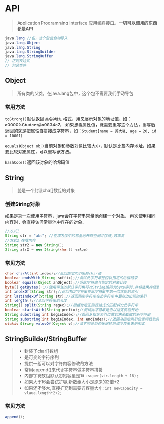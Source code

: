 # API

> Application Programming Interface 应用编程接口。**一切可以调用的东西都是API**

```java
java.lang //包，这个包会自动导入
java.lang.Object
java.lang.String
java.lang.StringBuilder
java.lang.StringBuffer
// 正则表达式
// 包装类等
```



## Object

> 所有类的父类，在java.lang包中，这个包不需要我们手动导包

### 常用方法

`toStrong()`默认返回 `类名@地址` 格式，用来展示对象的地址值，如： a00000.Student@a0834e7。 如果想看属性值，就需要重写这个方法，重写后返回的就是把属性值拼接成字符串，如：`Student[name = 苏大强, age = 20, id = 10001]`

`equals(Object obj)`当前对象和参数对象比较大小，默认是比较内存地址，如果要比较对象属性，可以重写该方法。

`hashCode()`返回该对象的哈希码值



## String

> 就是一个封装cha[]数组的对象

### 创建String对象

如果是第一次使用字符串，java会在字符串常量池创建一个对象。
再次使用相同内容时，会直接访问常量池中存在的对象。

```java
//方式1:
String str = "abc"; //在堆内存中的常量池开辟空间并存储,效率高
//方式2:在堆内存
String str2 = new String(); 
String str2 = new String(char[] value)
```

### 常见方法

```java
char charAt(int index);//返回指定索引出的char值
boolean endsWith(String suffix);//测试此字符串是否以指定的后缀结束
boolean equals(Object anObject);//将此字符串与指定的对象比较
byte[] getBytes();//使用平台的默认字符集将次String编码为byte序列,并将结果存储到一个新的byte[]数组内
int indexOf(String str);//返回指定字符串在此字符串中第一次出现的索引
int lastIndexOf(String str);//返回指定字符串在此字符串中最右边出现的索引
int length();//返回字符串的长度
String[] split(String regex);//根据给定正则表达式的匹配拆分此字符串
boolean startsWith(String prefix);//测试此字符串是否以指定前缀开始
String substring(int beginIndex);//返回从指定索引位置到末尾截取的新字符串
String substring(int beginIndex, int endIndex);//返回从指定索引位置间截取的新字符串
static String valueOf(Object o);//把不同类型的数据转换成字符串表示形式
```



## StringBuilder/StringBuffer

> - 封装了char[]数组
> - 是可变的字符序列
> - 提供一组可以对字符内容修改的方法
> - 常用append()来代替字符串做字符串拼接
> - 内部字符数组默认初始容量是16 : `super(str.length + 16);`
> - 如果大于16会尝试扩容,新数组大小是原来的2倍+2
> - 如果还不够大,直接扩充到需要的容量大小: `int newCapacity = vlaue.length*2+2;`

### 常见方法

```java
append();
```

